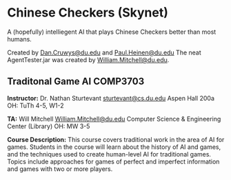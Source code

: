 # Chinese Checkers (Skynet)
A (hopefully) intelliegent AI that plays Chinese Checkers better than most humans.

Created by Dan.Cruwys@du.edu and Paul.Heinen@du.edu
The neat AgentTester.jar was created by William.Mitchell@du.edu.

Traditonal Game AI COMP3703
--------------
**Instructor:**
Dr. Nathan Sturtevant
sturtevant@cs.du.edu
Aspen Hall 200a
OH: TuTh 4-5, W1-2

**TA:**
Will Mitchell
William.Mitchell@du.edu
Computer Science & Engineering Center (Library)
OH: MW 3-5

**Course Description:**
This course covers traditional work in the area of AI for games. Students in the course will learn about the history of AI and games, and the techniques used to create human-level AI for traditional games. Topics include approaches for games of perfect and imperfect information and games with two or more players.
